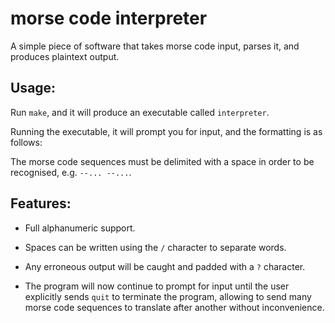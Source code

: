 # morse code interpreter

A simple piece of software that takes morse code input, parses it, and produces plaintext output. 

## Usage:

Run `make`, and it will produce an executable called `interpreter`.

Running the executable, it will prompt you for input, and the formatting is as follows:

The morse code sequences must be delimited with a space in order to be recognised, e.g. `--... --...`.

## Features:

- Full alphanumeric support.

- Spaces can be written using the `/` character to separate words.

- Any erroneous output will be caught and padded with a `?` character.

- The program will now continue to prompt for input until the user explicitly sends `quit` to terminate the program, allowing to send many morse code sequences to translate after another without inconvenience.
